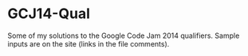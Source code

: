 GCJ14-Qual
==========

Some of my solutions to the Google Code Jam 2014 qualifiers.
Sample inputs are on the site (links in the file comments).
